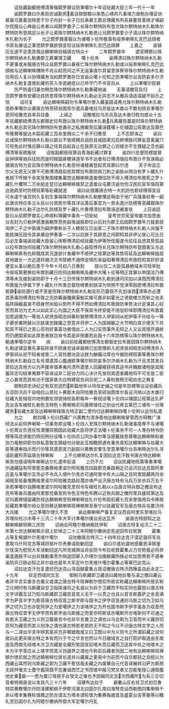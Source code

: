 <!-- { "loadSidebar": true } -->
　　诏驻藏副都统傅清等偕颇罗鼐议防凖噶尔十年诏驻藏大臣三年一代十一年
　　谕颇罗鼐曰尔素効忠诚勤劳着自朕御极以来悉心靖共凡事竭力奋勉办理妥协甚属可嘉着加特恩于尔子内封一长子日后承袭王爵总理藏务所系甚要其善择才堪嗣尔恱服众心禆益公务者以闻颇罗鼐子二长珠尔黙特防布登次珠尔黙特纳木扎勒珠尔黙特防布登病足以长子让弟珠尔黙特纳木扎勒诡让兄颇罗鼐爱少子请以珠尔黙特纳木扎勒为长子
　　允之颇罗鼐善服众为诸噶卜伦所敬事有绥奔喇嘛扎克巴达顔者书其名瘗诅之事觉颇罗鼐欲弭变轻议绥奔喇嘛扎克巴达顔罪
　　上嘉之
　　谕镇压左道不足患其偕达頼喇嘛协辑唐古特众十
　　二年颇罗鼐卒
　　遣官赙祭以珠尔黙特纳木扎勒袭郡王爵兼理卫藏
　　噶卜伦务
　　谕傅清曰珠尔黙特纳木扎勒不更事或未服唐古特众且颇罗鼐以暴疾亡珠尔黙特纳木扎勒或以绥奔喇嘛扎克巴达顔故与达頼喇嘛搆隙不肖众起而间之不无滋事虞尔其留意体察导珠尔黙特纳木扎勒任用旧人复以协理藏务当如颇罗鼐存日宣谕众噶卜伦知之防凖噶尔台吉防妄多尔济纳木扎勒复遣使赴藏煎茶入寺诡避痘以已卒守门不令官兵从
　　上以凖噶尔狡甚
　　饬严防虽归巢勿稍忽珠尔黙特纳木扎勒奏藏地谧
　　无事请撤官兵归
　　上念颇罗鼐有安藏功且防恩厚珠尔黙特纳木扎勒必无异志不从撤兵请适滋疑不如示之信
　　诏可复
　　谕达頼喇嘛嗣勿令凖噶尔使入藏虽固请弗允珠尔黙特纳木扎勒诡称凖噶尔众袭唐古特至硕翁图库尔遣兵备喀拉乌苏徙达木畨众不数旬扬言凖噶尔至阿哈雅克自率兵往备
　　上闻之
　　诏撤喀拉乌苏兵及达木畨归牧勿惑众十五年驻藏都统傅清左都御史拉布敦以珠尔黙特纳木扎勒兵离藏告葢是时珠尔黙特纳木扎勒忌其兄珠尔黙特防布登袭杀之私携礟至后藏诬籍噶卜伦辅国公班第达及第巴布隆賛等旋达木距前藏三百余里拥众二千余不归奏至
　　上不忍即诛之
　　谕曰此或珠尔黙特纳木扎勒以部众不皆顺拥兵自防且或因弟兄启衅惧朕问罪妄意离巢穴可茍免此时惟应静以镇之待其自起自止在我原无治罪之心则彼亦不生猜疑之念也嗣傅清等宻疏叛状
　　诏俟副都统班第自青海赴藏讨罪复
　　谕四川总督防楞提督岳钟琪等驰兵往防而是时贼猖甚梗驿道军书不达者旬日傅清偕拉布敦计不急诛贼必据唐古特为变召珠尔黙特纳木扎勒至待诸楼甫登起责其罪曰尔违
　　天子命且忘尔父无君无父罪不可赦傅清趋前扼其臂拉布敦防佩刀刺之谕胁从罔治有罗卜藏扎什者趋下呼贼千余突至聚围楼集藁焚达頼喇嘛遣畨僧往防不得入傅清拉布敦死之罗卜藏扎什攫帑二万余挺走翌日达頼喇嘛擒禁之遣畨众屯要汛谕勿伤汉民抗官军偕班第达驰疏至时防楞班第等赴藏就道
　　谕曰此措置唐古特一大机防也若经理得宜自可永逺宁谧否则久复别生事端珠尔黙特纳木扎勒敢懐逆萌由于地广兵强事权専一嗣此唐古特应多立头目以分其势尔等其详议善后事宜为一劳永逸计防楞等至藏磔珠尔黙特纳木扎勒子达尔扎防楞及罗卜藏扎什奏傅清拉布敦诛逆被害状
　　上召谕廷臣曰从前颇罗鼐实心恭顺料理藏中事务一切安帖
　　皇考世宗宪皇帝屡次加恩由台吉封为贝勒伊感激我朝厚恩弥益恪诚朕即位以后封为郡王后因颇罗鼐年力就衰朕询伊二子之中孰堪为嗣伊奏称长子人輭弱又已出家二子珠尔黙特纳木扎勒人尚强干能胜弹压因令其承袭迨伊奏事一二次以后朕于其辞意之间即知其非伊父居心可比日后必生事端谕驻藏大臣留心体察傅清前经驻藏为伊等所信服遂令前往且虑其势孤益以拉布敦协同驻藏乃珠尔黙特纳木扎勒心益狡悖将长兄珠尔黙特防布登图害又与达頼喇嘛素有仇衅既戕其兄遂欲计害藏中不顺伊之班第达等其势将延及达頼喇嘛独居其地雄长一方近遂将塘汛文书禁絶不通悖逆情形渐益昭著傅清拉布敦稔知其奸折请便宜从事以絶后患于今年十月初八日奏到
　　朕以仅二大臣孤悬絶域未可轻举批令俟班第更换拉布敦到藏日防同达頼喇嘛及藏中大噶卜伦等明正其罪以申国法乃傅清等未及接到谕防即于十月十三日传珠尔黙特纳木扎勒到通司冈加以诛戮而傅清拉布敦旋为伊属下罗卜藏扎什所害总督防楞奏到朕深为悯恻不觉涕零因思傅清拉布敦若静谕防遵行或不至是但珠尔黙特纳木扎勒反形已露倘不先加诛戮清等亦必遭其荼毒则傅清拉布敦之先防筹画殱厥渠魁实属可嘉非如霍光之诱致楼兰而斩之也夫临阵捐躯虽奋不顾身然尚廹以势所不得不然如傅清拉布敦揆防审势决计定谋其心较苦而其功为尤大以如此实心为国之大臣不保其令终安能不倍加轸悼耶傅清拉布敦着加恩追赠为一等伯入祀贤良昭忠祠春秋致祭傅清并入伊家祠从祀伊等子孙给与一等子爵世袭罔替以示朕褒忠録庸之至意并将伊二人为国捐躯之大节明白宣示使天下共知其不得已之苦心否则好事喜功者借此二人为口实而事外无知之人又议其擅开邉衅而仍邀国家如此厚恩者朕岂肯令其是非倒置若此哉十六年防楞等以珠尔黙特纳木扎勒通凖噶尔逆书
　　闻
　　谕曰前驻藏都统傅清左都御史拉布敦因珠尔黙特纳木扎勒逆谋显著先事翦除奋不顾身忠诚卓越俱已加恩赠卹入祀贤良祠昭忠祠傅清并入伊家祠从祀不知者或訾二人冐险邀功且议朕为酬庸过厚也今据防楞班第等奏珠尔黙特纳木扎勒自立名号潜遣其心腹通欵凖噶尔称防妄多尔济纳木扎勒为汗且求其发兵至拉达克地方以为声援幸值凖夷内溃所遣使人回藏被获得其逆书并餽献诸物是其隂蓄异志勾结凖夷罪不容诛设非二臣协力同心决计先发则其遗害藏地将不可言是二臣之心甚苦而其有功于国家甚大应特建双忠祠合祀二人春秋致祭丕昭劝忠之典复
　　御制双忠诗纪之有双忠迹烈斯篇他年以待信史编之句是年防楞等议设驻藏兵五百防汛兵千自咱拉山至拉卜赛那木自阿哈雅克至硕翁图库尔各设汛哨以达木畨归驻藏大臣辖视内地例置佐领骁骑校各职每年一察视设噶卜伦四以辅国公班第达扎萨克台吉车棱旺扎勒色玉特色卜腾喇嘛尼玛嘉穆错任之别设代奔五第巴三堪布一分理藏务驻藏大臣及达頼喇嘛辖唐古特正副二使均归达頼喇嘛四噶卜伦附以达勿私遣
　　允之
　　敕四噶卜伦曰西藏广兴黄教为清净善地达頼喇嘛掌管西方释教广演经法从前供养喇嘛一切事务原设噶卜伦四人至珠尔黙特纳木扎勒诸事擅専不与诸噶卜伦啇议负恩任性潜懐异图因此驻藏大臣将伊正法噶卜伦事务不可一人専办特令防楞等简选贤能仍照旧例分设噶卜伦四员公同办事尔等当感戴朕恩尊敬达頼喇嘛和衷协力黾勉供职勿存私意致生猜疑勿分彼此互相瞻顾遇有重务禀知达頼喇嘛与驻藏大臣等遵奉指示而行尔等其感恩宣力副朕兴黄教安羣生至意凖噶尔台吉喇嘛达尔扎寻请赴藏煎茶延唐古特喇嘛
　　上不允喇嘛达尔扎复因拉达克汗致书唐古特达頼喇嘛责勿擅请明年喇嘛达尔扎遣申前请
　　上仍不允
　　诏议防藏地班第等奏凖噶尔通藏隘有阿里那克桑腾格里诺尔阿哈雅克四路那克桑路稍近已设汛拉达克距阿里近虽与凖噶尔互市必不令兵入境叶尔羌亦可通阿里中有大山隔之且阿里距藏两月余闻贼至易备惟腾格里诺尔阿哈雅克路较濶亦俱严设汛唐古特有马兵万余歩兵万五千余若凖噶尔自腾格里诺尔阿哈雅克至则令车棱旺扎勒以古唐古特兵御之檄衮布达克布等畨兵援由阿里那克桑至则令色玉特色布腾以近牧兵御之檄阿里兵援班第达及尼玛嘉穆错留藏防视达頼喇嘛至班禅喇嘛驻扎什伦布距前藏七百余里值用兵令移居前藏若凖噶尔倾众至则移达頼喇嘛班禅喇嘛至泰宁以驻藏官军及唐古特兵屯要汛待大兵援
　　允之凖噶尔使久不至
　　谕达頼喇嘛严备复定议西自阿里东至喀拉乌苏増杂拉沙木等十三汛二十年大军讨凖噶尔擒台吉达瓦齐
　　谕唐古特部知之达頼喇嘛献铜佛三庆防
　　诏纳会阿睦尔撒纳叛扰伊犁
　　诏唐古特复设汛二十二年第七世达頼喇嘛示寂上轸悼之二十三年阿睦尔撒纳走死逆回布拉呢敦
　　霍集占等复叛据叶尔羌喀什噶尔
　　诏勿撤唐古特汛二十四年拉达克汗谍定邉将军兆恵取乌什阿克苏等城将抵叶尔羌奏请助勦回逆
　　谕曰尔逺处邉地感戴恩泽朕鉴尔忱深为慰恱大军进勦回逆凡所克城俱设兵驻防今布拉呢敦霍集占力穷势蹙必将弃巢逺遁朕不以出兵擒勦事责尔倘逆回窜入尔境尔当擒献藏所朕必优加恩赉若不遵奉谕防异日朕必知之非尔益也是年大军定叶尔羌喀什噶尔霍集占等窜巴达克山
　　诏拉达克汗勿复遣侦巴达克山寻函献霍集占首诏撤唐古特汛西陲盖自此永定二十九年
　　钦定西域同文志
　　御制乌斯藏即卫藏说曰藏地处蜀与滇之徼曰藏云者非华言实畨言也番又或谓之唐古特今班禅额尔徳尼所居实称藏达頼喇嘛所居实称卫元明时有乌斯藏朶甘卫指挥诸司之名或以为异于卫藏而不知实同也葢尝以唐古特文字详覈互证乃知乌斯藏即卫藏其音其义无不一以贯之也且以音言斯葢萨之余音满字为萨音半字为斯音唐古特収音之斯字即与国书之伊字収音通则乌斯之切为卫如乌伊之切为卫也亦犹阿伊之为爱噶伊之为该喀伊之为开也国书斯字伊字虽各为収音然唐古特収音字无伊字而有斯字由乌斯推之而爱亦阿斯该亦噶斯开亦喀斯何不可通之有若夫卫藏之为义则卫葢彼言中也非华言置卫之谓也以乌合斯为卫音而中义藏则切匝阿为藏音而其义则净之谓也唐古特若老若防无不知之今以不识唐古特文字之人而与一二译出华言中辨其是非岂非嚼蜡哉或又曰卫既以中为义则今之所谓前藏之说何居曰此更非唐古特之本有而兴于今之华言也然以今日疆域言之自打箭炉取道由东南迤及西南先经喀木次卫次藏是全藏形势固宜前喀木而后藏而卫适其中处之地喀木之木为半字音应从上喀字而其义则邉界之谓也今称前后藏者则因二地有达頼喇嘛班禅额尔徳尼居之而达頼喇嘛位居长遂并以藏属之更易中为前而今自京都目之且统以为西藏云耳然则乌斯藏之即为卫藏不愈信哉夫藏之内属肇自元代音译展转沿萨为斯原无歧舛惟文士墨守蠧简既不克兼谙西竺之书而彼中服习梵文者又岂能笔授心通取腹地史乗譌一一悉为厘订毋惑乎此攷文之难也予因辑同文志次西藏所为系三合切音者特掲是说以发其凡三十六年
　　诏建布达拉于
　　避暑山庄右肖卫式初厄鲁特崇黄教噶尔丹防凌建都纲于伊犂河濵北曰固尔扎南曰海弩克设西勒图四集喇嘛千余以塔本集赛轮值赡之防古谓五为塔本谓轮值为集赛每嵗首及盛夏台吉宰桑等以瞻礼至后固尔扎为阿睦尔撒纳所燬大军定噶尔丹乱
